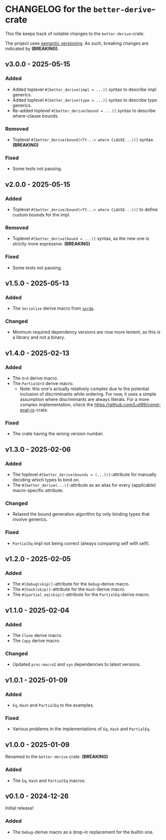 # CHANGELOG for the `better-derive`-crate
This file keeps track of notable changes to the `better-derive`-crate.

The project uses [semantic versioning](https://semver.org). As such, breaking changes are indicated by **(BREAKING)**.


## v3.0.0 - 2025-05-15
### Added
- Added toplevel `#[better_derive(impl = ...)]` syntax to describe impl generics.
- Added toplevel `#[better_derive(type = ...)]` syntax to describe type generics.
- Re-added toplevel `#[better_derive(bound = ...)]` syntax to describe where-clause bounds.

### Removed
- Toplevel `#[better_derive(bound(<TY...> where CLAUSE...))]` syntax. **(BREAKING)**

### Fixed
- Some tests not passing.


## v2.0.0 - 2025-05-15
### Added
- Toplevel `#[better_derive(bound(<TY...> where CLAUSE...))]` to define custom bounds for the impl.

### Removed
- Toplevel `#[better_derive(bound = ...)]` syntax, as the new one is strictly more expressive. **(BREAKING)**

### Fixed
- Some tests not passing.


## v1.5.0 - 2025-05-13
### Added
- The `Serialize` derive macro from [`serde`](https://serde.rs).

### Changed
- Minimum required dependency versions are now more lenient, as this _is_ a library and not a binary.


## v1.4.0 - 2025-02-13
### Added
- The `Ord` derive macro.
- The `PartialOrd` derive macro.
    - Note: this one's actually relatively complex due to the potential inclusion of discriminants
      while ordering. For now, it uses a simple assumption where discriminants are always literals.
      For a more complex implementation, check the <https://github.com/Lut99/const-eval-rs>-crate.

### Fixed
- The crate having the wrong version number.


## v1.3.0 - 2025-02-06
### Added
- The toplevel `#[better_derive(bounds = (...))]`-attribute for manually deciding which types to bind on.
- The `#[better_derive(...)]`-attribute as an alias for every (applicable) macro-specific attribute.

### Changed
- Relaxed the bound generation algorithm by only binding types that involve generics.

### Fixed
- `PartialEq` impl not being correct (always comparing self with self).


## v1.2.0 - 2025-02-05
### Added
- The `#[debug(skip)]`-attribute for the `Debug`-derive macro.
- The `#[hash(skip)]`-attribute for the `Hash`-derive macro.
- The `#[partial_eq(skip)]`-attribute for the `PartialEq`-derive macro.


## v1.1.0 - 2025-02-04
### Added
- The `Clone` derive macro.
- The `Copy` derive macro.

### Changed
- Updated `proc-macro2` and `syn` dependencies to latest versions.


## v1.0.1 - 2025-01-09
### Added
- `Eq`, `Hash` and `PartialEq` to the examples.

### Fixed
- Various problems in the implementations of `Eq`, `Hash` and `PartialEq`.


## v1.0.0 - 2025-01-09
Renamed to the `better-derive` crate. **(BREAKING)**

### Added
- The `Eq`, `Hash` and `PartialEq` macros.


## v0.1.0 - 2024-12-26
Initial release!

### Added
- The `Debug`-derive macro as a drop-in replacement for the builtin one.
